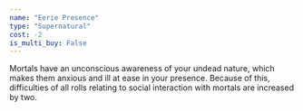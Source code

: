 ```yaml
---
name: "Eerie Presence"
type: "Supernatural"
cost: -2
is_multi_buy: False
---
```


Mortals have an unconscious awareness of your undead nature, which makes them anxious and ill at ease in your presence. Because of this, difficulties of all rolls relating to social interaction with mortals are increased by two.